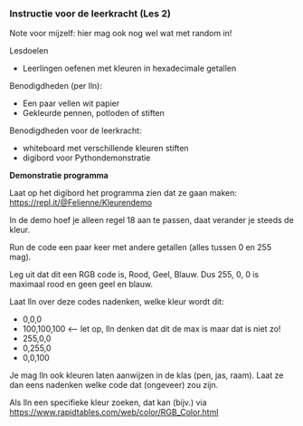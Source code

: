 ### Instructie voor de leerkracht (Les 2)

Note voor mijzelf: hier mag ook nog wel wat met random in!

Lesdoelen

- Leerlingen oefenen met kleuren in hexadecimale getallen

Benodigdheden (per lln):

- Een paar vellen wit papier
- Gekleurde pennen, potloden of stiften

Benodigdheden voor de leerkracht:

* whiteboard met verschillende kleuren stiften
* digibord voor Pythondemonstratie

**Demonstratie programma**

Laat op het digibord het programma zien dat ze gaan maken: https://repl.it/@Felienne/Kleurendemo

In de demo hoef je alleen regel 18 aan te passen, daat verander je steeds de kleur.

Run de code een paar keer met andere getallen (alles tussen 0 en 255 mag).



Leg uit dat dit een RGB code is, Rood, Geel, Blauw. Dus 255, 0, 0 is maximaal rood en geen geel en blauw.



Laat lln over deze codes nadenken, welke kleur wordt dit:

* 0,0,0
* 100,100,100 <-- let op, lln denken dat dit de max is maar dat is niet zo!
* 255,0,0
* 0,255,0
* 0,0,100

Je mag lln ook kleuren laten aanwijzen in de klas (pen, jas, raam). Laat ze dan eens nadenken welke code dat (ongeveer) zou zijn.



Als lln een specifieke kleur zoeken, dat kan (bijv.) via https://www.rapidtables.com/web/color/RGB_Color.html

